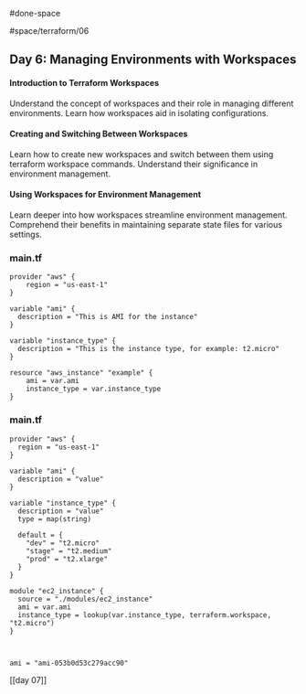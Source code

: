 #done-space 

#space/terraform/06



## Day 6: Managing Environments with Workspaces

[](https://github.com/iam-veeramalla/terraform-zero-to-hero/blob/main/README.md#day-6-managing-environments-with-workspaces)

#### Introduction to Terraform Workspaces

[](https://github.com/iam-veeramalla/terraform-zero-to-hero/blob/main/README.md#introduction-to-terraform-workspaces)

Understand the concept of workspaces and their role in managing different environments. Learn how workspaces aid in isolating configurations.

#### Creating and Switching Between Workspaces

[](https://github.com/iam-veeramalla/terraform-zero-to-hero/blob/main/README.md#creating-and-switching-between-workspaces)

Learn how to create new workspaces and switch between them using terraform workspace commands. Understand their significance in environment management.

#### Using Workspaces for Environment Management

[](https://github.com/iam-veeramalla/terraform-zero-to-hero/blob/main/README.md#using-workspaces-for-environment-management)

Learn deeper into how workspaces streamline environment management. Comprehend their benefits in maintaining separate state files for various settings.

### main.tf

```
provider "aws" {
    region = "us-east-1"
}

variable "ami" {
  description = "This is AMI for the instance"
}

variable "instance_type" {
  description = "This is the instance type, for example: t2.micro"
}

resource "aws_instance" "example" {
    ami = var.ami
    instance_type = var.instance_type
}

```


### main.tf

```
provider "aws" {
  region = "us-east-1"
}

variable "ami" {
  description = "value"
}

variable "instance_type" {
  description = "value"
  type = map(string)

  default = {
    "dev" = "t2.micro"
    "stage" = "t2.medium"
    "prod" = "t2.xlarge"
  }
}

module "ec2_instance" {
  source = "./modules/ec2_instance"
  ami = var.ami
  instance_type = lookup(var.instance_type, terraform.workspace, "t2.micro")
}



ami = "ami-053b0d53c279acc90"

```



[[day 07]]